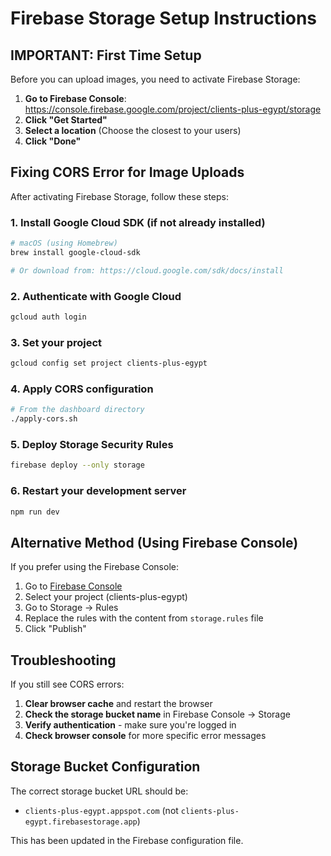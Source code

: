 # Firebase Storage Setup Instructions

## IMPORTANT: First Time Setup

Before you can upload images, you need to activate Firebase Storage:

1. **Go to Firebase Console**: https://console.firebase.google.com/project/clients-plus-egypt/storage
2. **Click "Get Started"**
3. **Select a location** (Choose the closest to your users)
4. **Click "Done"**

## Fixing CORS Error for Image Uploads

After activating Firebase Storage, follow these steps:

### 1. Install Google Cloud SDK (if not already installed)
```bash
# macOS (using Homebrew)
brew install google-cloud-sdk

# Or download from: https://cloud.google.com/sdk/docs/install
```

### 2. Authenticate with Google Cloud
```bash
gcloud auth login
```

### 3. Set your project
```bash
gcloud config set project clients-plus-egypt
```

### 4. Apply CORS configuration
```bash
# From the dashboard directory
./apply-cors.sh
```

### 5. Deploy Storage Security Rules
```bash
firebase deploy --only storage
```

### 6. Restart your development server
```bash
npm run dev
```

## Alternative Method (Using Firebase Console)

If you prefer using the Firebase Console:

1. Go to [Firebase Console](https://console.firebase.google.com)
2. Select your project (clients-plus-egypt)
3. Go to Storage → Rules
4. Replace the rules with the content from `storage.rules` file
5. Click "Publish"

## Troubleshooting

If you still see CORS errors:

1. **Clear browser cache** and restart the browser
2. **Check the storage bucket name** in Firebase Console → Storage
3. **Verify authentication** - make sure you're logged in
4. **Check browser console** for more specific error messages

## Storage Bucket Configuration

The correct storage bucket URL should be:
- `clients-plus-egypt.appspot.com` (not `clients-plus-egypt.firebasestorage.app`)

This has been updated in the Firebase configuration file.